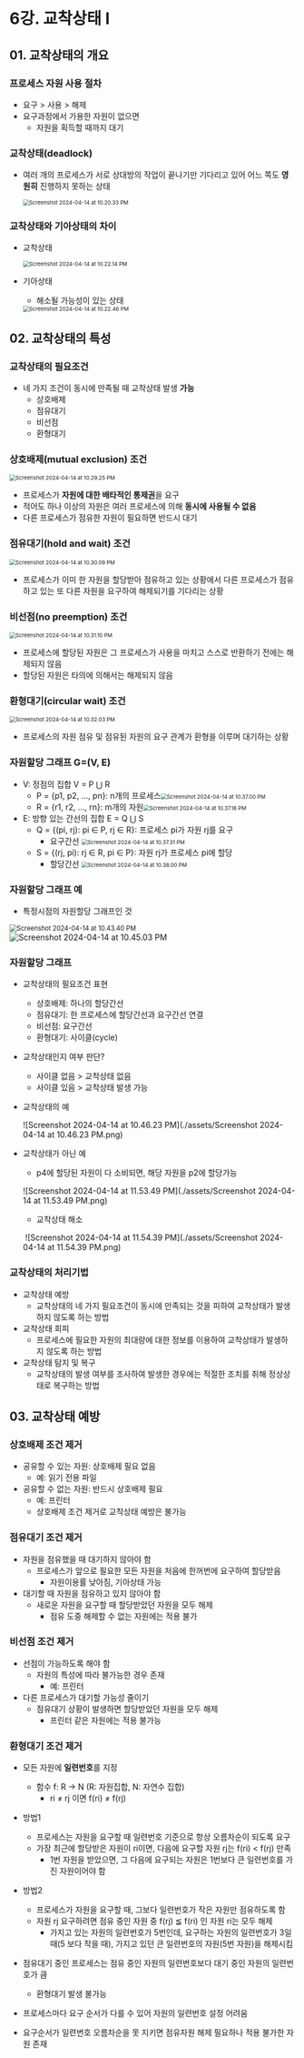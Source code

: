# 6강. 교착상태 I

## 01. 교착상태의 개요

### 프로세스 자원 사용 절차

- 요구 > 사용 > 해제
- 요구과정에서 가용한 자원이 없으면
  - 자원을 획득할 때까지 대기



### 교착상태(deadlock)

- 여러 개의 프로세스가 서로 상대방의 작업이 끝나기만 기다리고 있어 어느 쪽도 **영원히** 진행하지 못하는 상태

  <img src="./assets/Screenshot 2024-04-14 at 10.20.33 PM.png" alt="Screenshot 2024-04-14 at 10.20.33 PM" style="zoom:67%;" />

### 교착상태와 기아상태의 차이

- 교착상태

  <img src="./assets/Screenshot 2024-04-14 at 10.22.14 PM.png" alt="Screenshot 2024-04-14 at 10.22.14 PM" style="zoom:67%;" />

- 기아상태

  - 해소될 가능성이 있는 상태

  <img src="./assets/Screenshot 2024-04-14 at 10.22.46 PM.png" alt="Screenshot 2024-04-14 at 10.22.46 PM" style="zoom: 67%;" />



## 02. 교착상태의 특성

### 교착상태의 필요조건

- 네 가지 조건이 동시에 만족될 때 교착상태 발생 **가능**
  - 상호배제
  - 점유대기
  - 비선점
  - 환형대기

### 상호배제(mutual exclusion) 조건

<img src="./assets/Screenshot 2024-04-14 at 10.29.25 PM.png" alt="Screenshot 2024-04-14 at 10.29.25 PM" style="zoom:67%;" />

- 프로세스가 **자원에 대한 배타적인 통제권**을 요구
- 적어도 하나 이상의 자원은 여러 프로세스에 의해 **동시에 사용될 수 없음**
- 다른 프로세스가 점유한 자원이 필요하면 반드시 대기



### 점유대기(hold and wait) 조건

<img src="./assets/Screenshot 2024-04-14 at 10.30.09 PM.png" alt="Screenshot 2024-04-14 at 10.30.09 PM" style="zoom:67%;" />

- 프로세스가 이미 한 자원을 할당받아 점유하고 있는 상황에서 다른 프로세스가 점유하고 있는 또 다른 자원을 요구하여 해제되기를 기다리는 상황



### 비선점(no preemption) 조건

<img src="./assets/Screenshot 2024-04-14 at 10.31.10 PM.png" alt="Screenshot 2024-04-14 at 10.31.10 PM" style="zoom:67%;" />

- 프로세스에 할당된 자원은 그 프로세스가 사용을 마치고 스스로 반환하기 전에는 해제되지 않음
- 할당된 자원은 타의에 의해서는 해제되지 않음



### 환형대기(circular wait) 조건

<img src="./assets/Screenshot 2024-04-14 at 10.32.03 PM.png" alt="Screenshot 2024-04-14 at 10.32.03 PM" style="zoom:67%;" />

- 프로세스의 자원 점유 및 점유된 자원의 요구 관계가 환형을 이루며 대기하는 상황



### 자원할당 그래프 G=(V, E)

- V: 정점의 집합 V = P ⋃ R
  - P = {p1, p2, ..., pn}: n개의 프로세스<img src="./assets/Screenshot 2024-04-14 at 10.37.00 PM.png" alt="Screenshot 2024-04-14 at 10.37.00 PM" style="zoom:67%;" />
  - R = {r1, r2, ..., rn}: m개의 자원<img src="./assets/Screenshot 2024-04-14 at 10.37.18 PM.png" alt="Screenshot 2024-04-14 at 10.37.18 PM" style="zoom:67%;" />
- E:  방향 있는 간선의 집합 E = Q ⋃ S
  - Q = {(pi, rj): pi ∈ P, rj ∈ R}: 프로세스 pi가 자원 rj를 요구
    - 요구간선 <img src="./assets/Screenshot 2024-04-14 at 10.37.31 PM.png" alt="Screenshot 2024-04-14 at 10.37.31 PM" style="zoom:67%;" />
  - S = {(rj, pi): rj ∈ R, pi ∈ P}: 자원 rj가 프로세스 pi에 할당
    - 할당간선 <img src="./assets/Screenshot 2024-04-14 at 10.38.00 PM.png" alt="Screenshot 2024-04-14 at 10.38.00 PM" style="zoom:67%;" />



### 자원할당 그래프 예

- 특정시점의 자원할당 그래프인 것

<img src="./assets/Screenshot 2024-04-14 at 10.43.40 PM.png" alt="Screenshot 2024-04-14 at 10.43.40 PM" style="zoom:80%;" />

<img src="./assets/Screenshot 2024-04-14 at 10.45.03 PM.png" alt="Screenshot 2024-04-14 at 10.45.03 PM"  />



### 자원할당 그래프



- 교착상태의 필요조건 표현
  - 상호배제: 하나의 할당간선
  - 점유대기: 한 프로세스에 할당간선과 요구간선 연결
  - 비선점: 요구간선
  - 환형대기: 사이클(cycle)

- 교착상태인지 여부 판단?

  - 사이클 없음 > 교착상태 없음
  - 사이클 있음 > 교착상태 발생 가능

- 교착상태의 예

  ![Screenshot 2024-04-14 at 10.46.23 PM](./assets/Screenshot 2024-04-14 at 10.46.23 PM.png)

- 교착상태가 아닌 예

  - p4에 할당된 자원이 다 소비되면, 해당 자원을 p2에 할당가능

  ![Screenshot 2024-04-14 at 11.53.49 PM](./assets/Screenshot 2024-04-14 at 11.53.49 PM.png)

  - 교착상태 해소

  ​	![Screenshot 2024-04-14 at 11.54.39 PM](./assets/Screenshot 2024-04-14 at 11.54.39 PM.png)



### 교착상태의 처리기법

- 교착상태 예방
  - 교착상태의 네 가지 필요조건이 동시에 만족되는 것을 피하여 교착상태가 발생하지 않도록 하는 방법
- 교착상태 회피
  - 프로세스에 필요한 자원의 최대량에 대한 정보를 이용하여 교착상태가 발생하지 않도록 하는 방법
- 교착상태 탐지 및 복구
  - 교착상태의 발생 여부를 조사하여 발생한 경우에는 적절한 조치를 취해 정상상태로 복구하는 방법



## 03. 교착상태 예방

### 상호배제 조건 제거

- 공유할 수 있는 자원: 상호배제 필요 없음
  - 예: 읽기 전용 파일
- 공유할 수 없는 자원: 반드시 상호배제 필요
  - 예: 프린터
  - 상호배제 조건 제거로 교착상태 예방은 불가능



### 점유대기 조건 제거

- 자원을 점유했을 때 대기하지 않아야 함
  - 프로세스가 앞으로 필요한 모든 자원을 처음에 한꺼번에 요구하여 할당받음
    - 자원이용률 낮아짐, 기아상태 가능
- 대기할 때 자원을 점유하고 있지 않아야 함
  - 새로운 자원을 요구할 때 할당받았던 자원을 모두 해제
    - 점유 도중 해제할 수 없는 자원에는 적용 불가



### 비선점 조건 제거

- 선점이 가능하도록 해야 함
  - 자원의 특성에 따라 불가능한 경우 존재
    - 예: 프린터
- 다른 프로세스가 대기할 가능성 줄이기
  - 점유대기 상황이 발생하면 할당받았던 자원을 모두 해제
    - 프린터 같은 자원에는 적용 불가능



### 환형대기 조건 제거

- 모든 자원에 **일련번호**를 지정
  - 함수 f: R → N (R: 자원집합, N:  자연수 집합)
    - ri ≠ rj 이면 f(ri) ≠ f(rj)

- 방법1
  - 프로세스는 자원을 요구할 때 일련번호 기준으로 항상 오름차순이 되도록 요구
  - 가장 최근에 할당받은 자원이 ri이면, 다음에 요구할 자원 rj는 f(ri) < f(rj) 만족
    - 1번 자원을 받았으면, 그 다음에 요구되는 자원은 1번보다 큰 일련번호를 가진 자원이어야 함
- 방법2
  - 프로세스가 자원을 요구할 때, 그보다 일련번호가 작은 자원만 점유하도록 함
  - 자원 rj 요구하려면 점유 중인 자원 중 f(rj) ≦ f(ri) 인 자원 ri는 모두 해제
    - 가지고 있는 자원의 일련번호가 5번인데, 요구하는 자원의 일련번호가 3일 때(5 보다 작을 때), 가지고 있던 큰 일련번호의 자원(5번 자원)을 해제시킴

- 점유대기 중인 프로세스는 점유 중인 자원의 일련번호보다 대기 중인 자원의 일련번호가 큼
  - 환형대기 발생 불가능
- 프로세스마다 요구 순서가 다를 수 있어 자원의 일련번호 설정 어려움
- 요구순서가 일련번호 오름차순을 못 지키면 점유자원 해제 필요하나 적용 불가한 자원 존재

